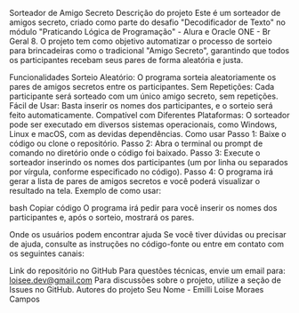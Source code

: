 Sorteador de Amigo Secreto
Descrição do projeto
Este é um sorteador de amigos secreto, criado como parte do desafio "Decodificador de Texto" no módulo "Praticando Lógica de Programação"  - Alura e  Oracle ONE - Br Geral 8. O projeto tem como objetivo automatizar o processo de sorteio para brincadeiras como o tradicional "Amigo Secreto", garantindo que todos os participantes recebam seus pares de forma aleatória e justa.

Funcionalidades
Sorteio Aleatório: O programa sorteia aleatoriamente os pares de amigos secretos entre os participantes.
Sem Repetições: Cada participante será sorteado com um único amigo secreto, sem repetições.
Fácil de Usar: Basta inserir os nomes dos participantes, e o sorteio será feito automaticamente.
Compatível com Diferentes Plataformas: O sorteador pode ser executado em diversos sistemas operacionais, como Windows, Linux e macOS, com as devidas dependências.
Como usar
Passo 1: Baixe o código ou clone o repositório.
Passo 2: Abra o terminal ou prompt de comando no diretório onde o código foi baixado.
Passo 3: Execute o sorteador inserindo os nomes dos participantes (um por linha ou separados por vírgula, conforme especificado no código).
Passo 4: O programa irá gerar a lista de pares de amigos secretos e você poderá visualizar o resultado na tela.
Exemplo de como usar:

bash
Copiar código
O programa irá pedir para você inserir os nomes dos participantes e, após o sorteio, mostrará os pares.

Onde os usuários podem encontrar ajuda
Se você tiver dúvidas ou precisar de ajuda, consulte as instruções no código-fonte ou entre em contato com os seguintes canais:

Link do repositório no GitHub
Para questões técnicas, envie um email para: loisee.dev@gmail.com
Para discussões sobre o projeto, utilize a seção de Issues no GitHub.
Autores do projeto
Seu Nome - Emilli Loise Moraes Campos
